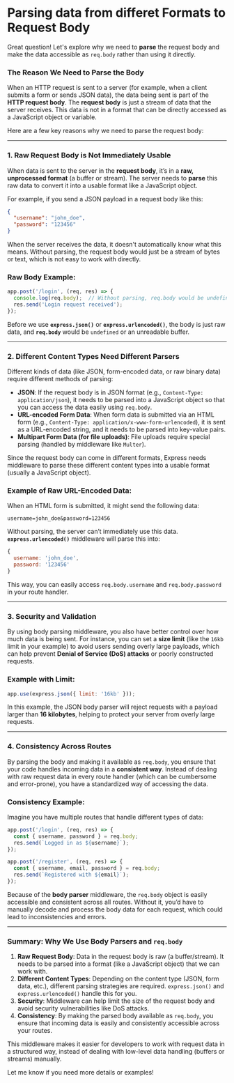# Parsing data from differet Formats to Request Body 
Great question! Let's explore why we need to **parse** the request body and make the data accessible as `req.body` rather than using it directly.

### The Reason We Need to Parse the Body

When an HTTP request is sent to a server (for example, when a client submits a form or sends JSON data), the data being sent is part of the **HTTP request body**. The **request body** is just a stream of data that the server receives. This data is not in a format that can be directly accessed as a JavaScript object or variable.

Here are a few key reasons why we need to parse the request body:

---

### 1. **Raw Request Body is Not Immediately Usable**

When data is sent to the server in the **request body**, it’s in a **raw, unprocessed format** (a buffer or stream). The server needs to **parse** this raw data to convert it into a usable format like a JavaScript object.

For example, if you send a JSON payload in a request body like this:

```json
{
  "username": "john_doe",
  "password": "123456"
}
```

When the server receives the data, it doesn't automatically know what this means. Without parsing, the request body would just be a stream of bytes or text, which is not easy to work with directly.

### Raw Body Example:

```javascript
app.post('/login', (req, res) => {
  console.log(req.body);  // Without parsing, req.body would be undefined or a raw buffer
  res.send('Login request received');
});
```

Before we use **`express.json()`** or **`express.urlencoded()`**, the body is just raw data, and **`req.body`** would be `undefined` or an unreadable buffer.

---

### 2. **Different Content Types Need Different Parsers**

Different kinds of data (like JSON, form-encoded data, or raw binary data) require different methods of parsing:

- **JSON**: If the request body is in JSON format (e.g., `Content-Type: application/json`), it needs to be parsed into a JavaScript object so that you can access the data easily using `req.body`.
- **URL-encoded Form Data**: When form data is submitted via an HTML form (e.g., `Content-Type: application/x-www-form-urlencoded`), it is sent as a URL-encoded string, and it needs to be parsed into key-value pairs.
- **Multipart Form Data (for file uploads)**: File uploads require special parsing (handled by middleware like `Multer`).

Since the request body can come in different formats, Express needs middleware to parse these different content types into a usable format (usually a JavaScript object).

### Example of Raw URL-Encoded Data:

When an HTML form is submitted, it might send the following data:

```
username=john_doe&password=123456
```

Without parsing, the server can’t immediately use this data. **`express.urlencoded()`** middleware will parse this into:

```javascript
{
  username: 'john_doe',
  password: '123456'
}
```

This way, you can easily access `req.body.username` and `req.body.password` in your route handler.

---

### 3. **Security and Validation**

By using body parsing middleware, you also have better control over how much data is being sent. For instance, you can set a **size limit** (like the `16kb` limit in your example) to avoid users sending overly large payloads, which can help prevent **Denial of Service (DoS) attacks** or poorly constructed requests.

### Example with Limit:

```javascript
app.use(express.json({ limit: '16kb' }));
```

In this example, the JSON body parser will reject requests with a payload larger than **16 kilobytes**, helping to protect your server from overly large requests.

---

### 4. **Consistency Across Routes**

By parsing the body and making it available as `req.body`, you ensure that your code handles incoming data in a **consistent way**. Instead of dealing with raw request data in every route handler (which can be cumbersome and error-prone), you have a standardized way of accessing the data.

### Consistency Example:

Imagine you have multiple routes that handle different types of data:

```javascript
app.post('/login', (req, res) => {
  const { username, password } = req.body;
  res.send(`Logged in as ${username}`);
});

app.post('/register', (req, res) => {
  const { username, email, password } = req.body;
  res.send(`Registered with ${email}`);
});
```

Because of the **body parser** middleware, the `req.body` object is easily accessible and consistent across all routes. Without it, you’d have to manually decode and process the body data for each request, which could lead to inconsistencies and errors.

---

### Summary: Why We Use Body Parsers and `req.body`

1. **Raw Request Body**: Data in the request body is raw (a buffer/stream). It needs to be parsed into a format (like a JavaScript object) that we can work with.
2. **Different Content Types**: Depending on the content type (JSON, form data, etc.), different parsing strategies are required. `express.json()` and `express.urlencoded()` handle this for you.
3. **Security**: Middleware can help limit the size of the request body and avoid security vulnerabilities like DoS attacks.
4. **Consistency**: By making the parsed body available as `req.body`, you ensure that incoming data is easily and consistently accessible across your routes.

This middleware makes it easier for developers to work with request data in a structured way, instead of dealing with low-level data handling (buffers or streams) manually. 

Let me know if you need more details or examples!